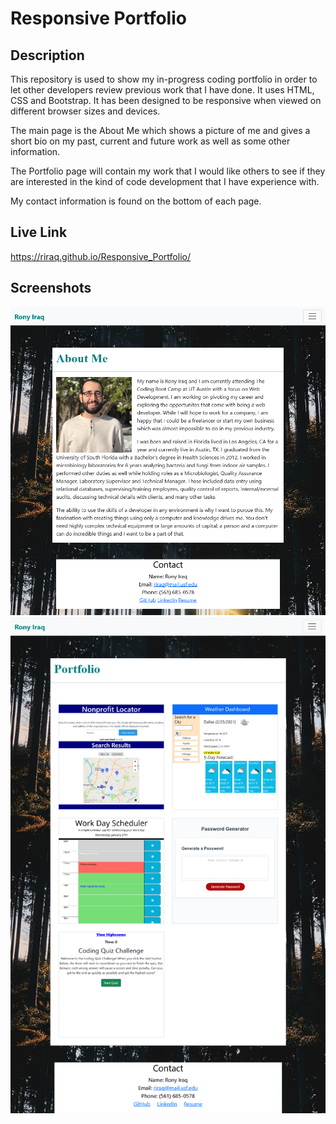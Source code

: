 # Responsive Portfolio

## Description
This repository is used to show my in-progress coding portfolio in order to let other developers review previous work that I have done. It uses HTML, CSS and Bootstrap. It has been designed to be responsive when viewed on different browser sizes and devices.

The main page is the About Me which shows a picture of me and gives a short bio on my past, current and future work as well as some other information.

The Portfolio page will contain my work that I would like others to see if they are interested in the kind of code development that I have experience with. 

My contact information is found on the bottom of each page.

## Live Link
https://riraq.github.io/Responsive_Portfolio/

## Screenshots
![about me updated](assets/images/aboutMeUpdate.jpg)
![portfolio updated](assets/images/portfolioUpdate.jpg)
